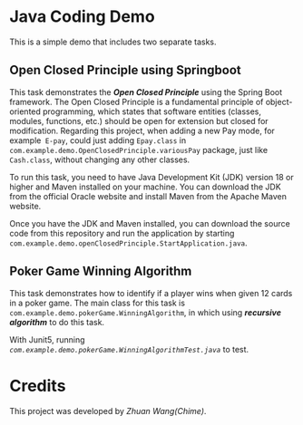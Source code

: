 # Java Coding Demo

This is a simple demo that includes two separate tasks.

## Open Closed Principle using Springboot

This task demonstrates the _**Open Closed Principle**_ using the Spring Boot framework. The Open Closed Principle is a fundamental principle of object-oriented programming, which states that software entities (classes, modules, functions, etc.) should be open for extension but closed for modification.
Regarding this project, when adding a new Pay mode, for example` E-pay`,  could just adding `Epay.class` in `com.example.demo.OpenClosedPrinciple.variousPay` package, just like `Cash.class`, without changing any other classes.

To run this task, you need to have Java Development Kit (JDK) version 18 or higher and Maven installed on your machine. You can download the JDK from the official Oracle website and install Maven from the Apache Maven website.

Once you have the JDK and Maven installed, you can download the source code from this repository and run the application by starting `com.example.demo.openClosedPrinciple.StartApplication.java`.

## Poker Game Winning Algorithm

This task demonstrates how to identify if a player wins when given 12 cards in a poker game. 
The main class for this task is `com.example.demo.pokerGame.WinningAlgorithm`, in which using _**recursive algorithm**_ to do this task.

With Junit5, running _`com.example.demo.pokerGame.WinningAlgorithmTest.java`_ to test.

# Credits
This project was developed by _Zhuan Wang(Chime)_.
